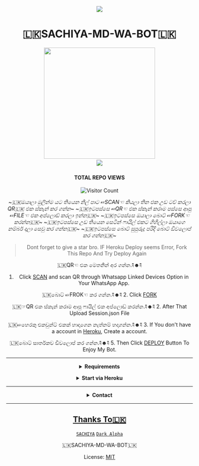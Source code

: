 

<div align="center">		

<img src= "https://camo.githubusercontent.com/71b837571c48af3aa60a73dbc9d5936aa359d78efbfa8a6743cbbbc16b80ef4d/68747470733a2f2f63646e2e646973636f72646170702e636f6d2f6174746163686d656e74732f3830353930323039333930363630383138362f3830353931333937323533353539303932322f74656e6f722e676966"/>
</p>

<h1>🇱🇰SACHIYA-MD-WA-BOT🇱🇰</h1>
</div>

<div align="center">
  <img src="https://i.imgur.com/twNAtLk.jpeg" width="300" height="300">
	<div align="center">
<img src= "https://camo.githubusercontent.com/71b837571c48af3aa60a73dbc9d5936aa359d78efbfa8a6743cbbbc16b80ef4d/68747470733a2f2f63646e2e646973636f72646170702e636f6d2f6174746163686d656e74732f3830353930323039333930363630383138362f3830353931333937323533353539303932322f74656e6f722e676966"/>
</p>

#### TOTAL REPO VIEWS
![Visitor Count](https://github.com/nolove2005/SACHIYA-MD-WA-BOT)
</p>


~*🇱🇰ඔයාලා මුලින්ම යට තියෙන නිල් පාට ☞SCAN☜ කියලා තින එක උඩ ටච් කරලා QR🇱🇰 එක ස්කැන් කර ගන්න*~
~*🇱🇰ඉටපස්සෙ ☞QR☜ එක ස්කැන් කරාම පස්සෙ ආපු ☞FILE☜ එක අප්ලොඩ් කරලා ඉන්න🇱🇰*~
~*🇱🇰ඉටපස්සෙ ඔයාලා බොට් ☞FORK☜ කරන්න🇱🇰*~
~*🇱🇰ඉටපස්සෙ උඩ තියෙන සෙටින් ෆායිල් එකට ගිහිල්ලා ඔයාගෙ නම්බර් දාලා සෙවු කර ගන්න🇱🇰*~
~*🇱🇰ඉටපස්සෙ බොට් සුපුරුදු පරිදි බොට් ඩිවලොප් කර ගන්න🇱🇰*~

> Dont forget to give a star bro. IF Heroku Deploy seems Error, Fork This Repo And Try Deploy Again


🇱🇰QR☜ එක මෙතනින් අර ගන්න.☟☻☟

1. Click [SCAN](https://replit.com/@NoLove1/SACHIYA-MD-WA-BOT-1?v=1) and scan QR through Whatsapp Linked Devices Option in Your WhatsApp App.

🇱🇰බොට් ☞FROK☜ කර ගන්න.☟☻☟
2. Click [FORK](https://github.com/nolove2005/SACHIYA-MD-WA-BOT/fork)

🇱🇰☞QR එක ස්කැන් කරාම ආපු ෆායිල් එක අප්ලොඩ් කරන්න.☟☻☟
2. After That Upload Session.json File


🇱🇰☞හෙරකු එකවුන්ට් එකක් හාදාගෙන නැත්නම් හදාගන්න.☟☻☟
3. If You don't have a account in [Heroku](https://signup.heroku.com/), Create a account.

🇱🇰බොට් සාර්තකව ඩිවලොප් කර ගන්න.☟☻☟
5. Then Click [DEPLOY](https://heroku.com/deploy) Button To Enjoy My Bot.





---

<!-- Requirements -->
<b><details><summary>Requirements</summary></b>
* Some Text Editor
* [Node JS](https://nodejs.org/en/)
* [Git](https://git-scm.com/downloads)
* [FFMPEG](https://ffmpeg.org/download.html)
  
```bash
Add FFmpeg to PATH environment variable
```
</details>


<!-- Start via Heroku -->
<b><details><summary>Start via Heroku</summary></b>

* Scan QR In Your Whatsapp From [Here](https://replit.com/@AchiFernando4/ALPHA-MD-V1?v=1)

[![Run on Repl.it](https://github.com/Platane/snk/raw/output/github-contribution-grid-snake.svg)](https://replit.com/@AchiFernando4/ALPHA-MD-V1?v=1) 

* Fork This Repo By Clicking [Here](https://github.com/ALPHA-OFFICIAL-TEAM/ALPHA-MD-WA-BOT/fork)
* then Deploy The Bot From [Here](https://heroku.com/deploy)
* Wait 5-10 Min To Deploy 
* After Deploying On The Worker And Check The Logs

</details>




----

<!-- Contact Owner☜ -->
<b><details><summary>Contact</summary></b>
	

<p align="center">
    World best English WhatsApp Button Bot Developer Achi Fernando Enjoy Our Bot
    <br>
        <a href="https://chat.whatsapp.com/EsxYf5wGFVQAFcqTOxnpGt">Whatsapp Support Group 01</a> 
        
	<a href="https://chat.whatsapp.com/EsxYf5wGFVQAFcqTOxnpGt">Whatsapp Bot Group</a> 
    <br>
</p>

## ```Connect With Me☜```
<p align="center">
<a href="https://wa.me/94767233346"><img src="https://img.shields.io/badge/Contact Achi Fernando-25D366?style=for-the-badge&logo=whatsapp&logoColor=white" />
<a href="https://www.youtube.com/c/AchiBrolk"><img src="https://img.shields.io/badge/Subscribe ABLK STUDIO-ff0000?style=for-the-badge&logo=youtube&logoColor=ff000000&link=https://www.youtube.com/c/AchiBrolk" /><br>
</p>

</details>


</details><hr>

## Thanks To🇱🇰

 [`SACHIYA`](https://github.com/nolove2005/SACHIYA-MD-WA-BOT)
 [`Dark Alpha`](https://github.com/darkalphaxteam)
 
 🇱🇰SACHIYA-MD-WA-BOT🇱🇰


License: [MIT](https://github.com/Gojo-Satoru/LICENSE)
